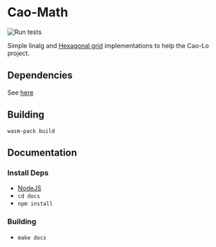 # Cao-Math

![Run tests](https://github.com/caolo-game/cao-math/workflows/Run%20tests/badge.svg)

Simple linalg and [Hexagonal grid](https://www.redblobgames.com/grids/hexagons/#hex-to-pixel) implementations to help the Cao-Lo project.

## Dependencies

See [here](https://rustwasm.github.io/book/game-of-life/setup.html)

## Building

```
wasm-pack build
```

## Documentation

### Install Deps

- [NodeJS](https://nodejs.org/en/)
- `cd docs`
- `npm install`

### Building

- `make docs`
